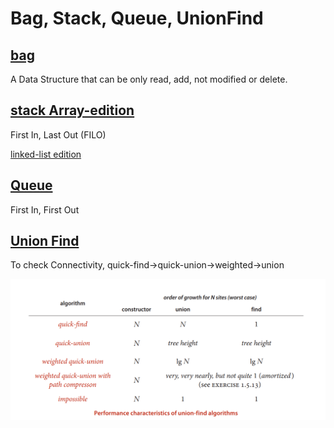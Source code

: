# Bag, Stack, Queue, UnionFind  

## [bag](./header//bag.h)  

A Data Structure that can be only read, add, not modified or delete.  

## [stack Array-edition](./header/stack.h)  

First In, Last Out (FILO)  

[linked-list edition](.stack_LL.h)  

## [Queue](./header/queue.h)  

First In, First Out  

## [Union Find](./header/UnionFind.h)  

To check Connectivity, quick-find->quick-union->weighted->union  

![UnionFind](./UnionFind.png)  






